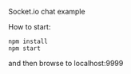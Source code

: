 Socket.io chat example

How to start:

```
npm install
npm start
```
and then browse to localhost:9999
